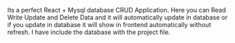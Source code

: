 Its a perfect React + Mysql database CRUD Application.
Here you can Read Write Update and Delete Data and
it will automatically update in database or
if you update in database it will show in frontend automatically without refresh.
I have include the database with the project file.
